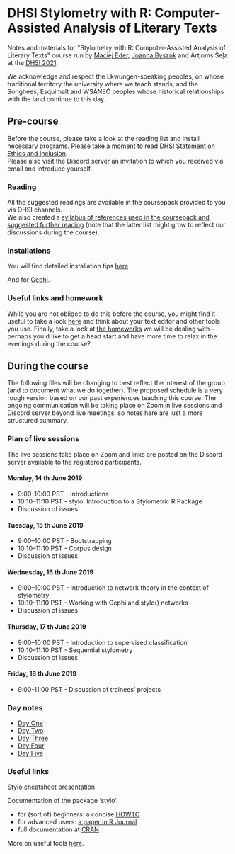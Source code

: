 # DHSI Stylometry with R: Computer-Assisted Analysis of Literary Texts
Notes and materials for "Stylometry with R: Computer-Assisted Analysis of Literary Texts" course run by [Maciej Eder](http://maciejeder.org/), [Joanna Byszuk](https://joannaby.github.io/) and Artjoms Šeļa at the [DHSI 2021](http://www.dhsi.org).  
  
We acknowledge and respect the Lkwungen-speaking peoples, on whose traditional territory the university where we teach stands, and the Songhees, Esquimalt and WSÁNEĆ peoples whose historical relationships with the land continue to this day.  

## Pre-course
Before the course, please take a look at the reading list and install necessary programs. Please take a moment to read [DHSI Statement on Ethics and Inclusion](http://www.dhsi.org/events.php#ethics+inclusion).  
Please also visit the Discord server an invitation to which you received via email and introduce yourself.
  
### Reading  
All the suggested readings are available in the coursepack provided to you via DHSI channels.  
We also created a [syllabus of references used in the coursepack and suggested further reading](https://github.com/JoannaBy/DHSI2021-Stylometry/blob/master/before_the_course/reading.md) (note that the latter list might grow to reflect our discussions during the course).
  
### Installations
You will find detailed installation tips [here](https://github.com/JoannaBy/DHSI2021-Stylometry/blob/master/before_the_course/installations.md)  

And for [Gephi](https://github.com/JoannaBy/DHSI2021-Stylometry/blob/main/gephi-installation.md).

### Useful links and homework
While you are not obliged to do this before the course, you might find it useful to take a look [here](https://github.com/JoannaBy/DHSI2021-Stylometry/blob/master/before_the_course/useful_tools.md) and think about your text editor and other tools you use. Finally, take a look at [the homeworks](https://github.com/JoannaBy/DHSI2021-Stylometry/blob/master/before_the_course/homeworks.md) we will be dealing with - perhaps you'd like to get a head start and have more time to relax in the evenings during the course?

## During the course
The following files will be changing to best reflect the interest of the group (and to document what we do together). The proposed schedule is a very rough version based on our past experiences teaching this course. The ongoing communication will be taking place on Zoom in live sessions and Discord server beyond live meetings, so notes here are just a more structured summary.

### Plan of live sessions
The live sessions take place on Zoom and links are posted on the Discord server available to the registered participants.
#### Monday, 14 th June 2019
* 9:00-10:00 PST - Introductions
* 10:10–11:10 PST - stylo: Introduction to a Stylometric R Package
* Discussion of issues
#### Tuesday, 15 th June 2019
* 9:00–10:00 PST - Bootstrapping
* 10:10–11:10 PST - Corpus design
* Discussion of issues
#### Wednesday, 16 th June 2019
* 9:00–10:00 PST - Introduction to network theory in the context of stylometry
* 10:10–11:10 PST - Working with Gephi and stylo() networks
* Discussion of issues
#### Thursday, 17 th June 2019
* 9:00–10:00 PST - Introduction to supervised classification
* 10:10–11:10 PST - Sequential stylometry
* Discussion of issues
#### Friday, 18 th June 2019
* 9:00-11:00 PST - Discussion of trainees’ projects

### Day notes
* [Day One](https://github.com/JoannaBy/DHSI2021-Stylometry/blob/master/daily_notes/Day_One.md)
* [Day Two](https://github.com/JoannaBy/DHSI2021-Stylometry/blob/master/daily_notes/Day_Two.md)
* [Day Three](https://github.com/JoannaBy/DHSI2021-Stylometry/blob/master/daily_notes/Day_Three.md)
* [Day Four](https://github.com/JoannaBy/DHSI2021-Stylometry/blob/master/daily_notes/Day_Four.md)
* [Day Five](https://github.com/JoannaBy/DHSI2021-Stylometry/blob/master/daily_notes/Day_Five.md)

### Useful links
[Stylo cheatsheet presentation](https://github.com/JoannaBy/stylo_nutshell)
  
Documentation of the package ‘stylo’:
* for (sort of) beginners: a concise [HOWTO](https://github.com/computationalstylistics/stylo_howto/blob/master/stylo_howto.pdf)
* for advanced users: [a paper in R Journal](https://journal.r-project.org/archive/2016/RJ-2016-007/RJ-2016-007.pdf)
* full documentation at [CRAN](https://cran.r-project.org/web/packages/stylo/stylo.pdf)  
  
More on useful tools [here](https://github.com/JoannaBy/DHSI2021-Stylometry/blob/master/before_the_course/useful_tools.md).
